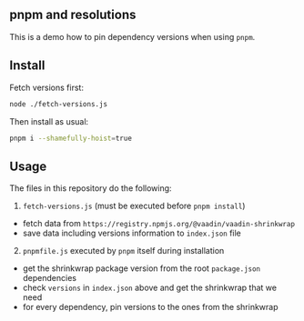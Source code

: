 ## pnpm and resolutions

This is a demo how to pin dependency versions when using `pnpm`.

## Install

Fetch versions first:

```sh
node ./fetch-versions.js
```

Then install as usual:

```sh
pnpm i --shamefully-hoist=true
```

## Usage

The files in this repository do the following:

1. `fetch-versions.js` (must be executed before `pnpm install`)

  - fetch data from `https://registry.npmjs.org/@vaadin/vaadin-shrinkwrap`
  - save data including versions information to `index.json` file

2. `pnpmfile.js` executed by `pnpm` itself during installation

  - get the shrinkwrap package version from the root `package.json` dependencies
  - check `versions` in `index.json` above and get the shrinkwrap that we need
  - for every dependency, pin versions to the ones from the shrinkwrap
